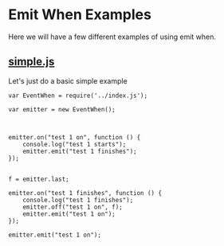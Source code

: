 # Emit When Examples

Here we will have a few different examples of using emit when. 

## [simple.js](#simple.js "save:")

Let's just do a basic simple example

    var EventWhen = require('../index.js');

    var emitter = new EventWhen();



    emitter.on("test 1 on", function () {
        console.log("test 1 starts");
        emitter.emit("test 1 finishes");
    });


    f = emitter.last;

    emitter.on("test 1 finishes", function () {
        console.log("test 1 finishes");
        emitter.off("test 1 on", f);
        emitter.emit("test 1 on");
    });

    emitter.emit("test 1 on");

